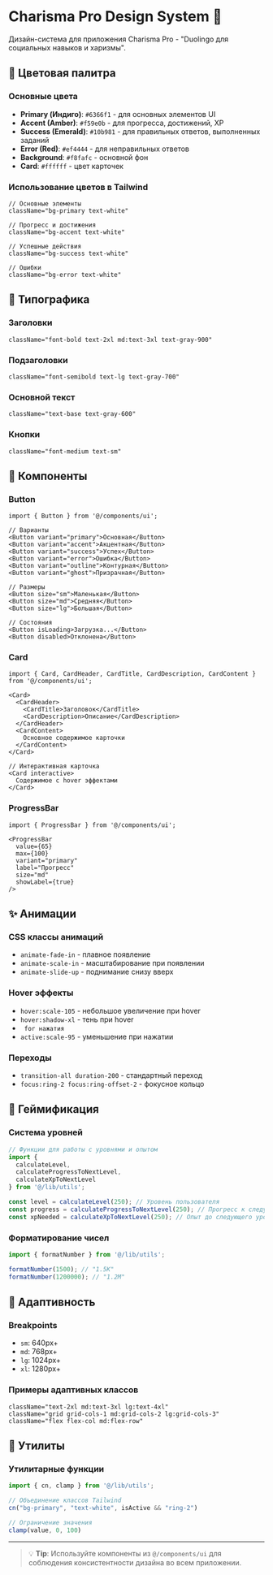 # Charisma Pro Design System 🎯

Дизайн-система для приложения Charisma Pro - "Duolingo для социальных навыков и харизмы".

## 🎨 Цветовая палитра

### Основные цвета
- **Primary (Индиго)**: `#6366f1` - для основных элементов UI
- **Accent (Amber)**: `#f59e0b` - для прогресса, достижений, XP
- **Success (Emerald)**: `#10b981` - для правильных ответов, выполненных заданий
- **Error (Red)**: `#ef4444` - для неправильных ответов
- **Background**: `#f8fafc` - основной фон
- **Card**: `#ffffff` - цвет карточек

### Использование цветов в Tailwind
```tsx
// Основные элементы
className="bg-primary text-white"

// Прогресс и достижения
className="bg-accent text-white"

// Успешные действия
className="bg-success text-white"

// Ошибки
className="bg-error text-white"
```

## 📝 Типографика

### Заголовки
```tsx
className="font-bold text-2xl md:text-3xl text-gray-900"
```

### Подзаголовки
```tsx
className="font-semibold text-lg text-gray-700"
```

### Основной текст
```tsx
className="text-base text-gray-600"
```

### Кнопки
```tsx
className="font-medium text-sm"
```

## 🧩 Компоненты

### Button
```tsx
import { Button } from '@/components/ui';

// Варианты
<Button variant="primary">Основная</Button>
<Button variant="accent">Акцентная</Button>
<Button variant="success">Успех</Button>
<Button variant="error">Ошибка</Button>
<Button variant="outline">Контурная</Button>
<Button variant="ghost">Призрачная</Button>

// Размеры
<Button size="sm">Маленькая</Button>
<Button size="md">Средняя</Button>
<Button size="lg">Большая</Button>

// Состояния
<Button isLoading>Загрузка...</Button>
<Button disabled>Отклонена</Button>
```

### Card
```tsx
import { Card, CardHeader, CardTitle, CardDescription, CardContent } from '@/components/ui';

<Card>
  <CardHeader>
    <CardTitle>Заголовок</CardTitle>
    <CardDescription>Описание</CardDescription>
  </CardHeader>
  <CardContent>
    Основное содержимое карточки
  </CardContent>
</Card>

// Интерактивная карточка
<Card interactive>
  Содержимое с hover эффектами
</Card>
```

### ProgressBar
```tsx
import { ProgressBar } from '@/components/ui';

<ProgressBar
  value={65}
  max={100}
  variant="primary"
  label="Прогресс"
  size="md"
  showLabel={true}
/>
```

## ✨ Анимации

### CSS классы анимаций
- `animate-fade-in` - плавное появление
- `animate-scale-in` - масштабирование при появлении
- `animate-slide-up` - поднимание снизу вверх

### Hover эффекты
- `hover:scale-105` - небольшое увеличение при hover
- `hover:shadow-xl` - тень при hover
- ` for нажатия`
- `active:scale-95` - уменьшение при нажатии

### Переходы
- `transition-all duration-200` - стандартный переход
- `focus:ring-2 focus:ring-offset-2` - фокусное кольцо

## 🎯 Геймификация

### Система уровней
```typescript
// Функции для работы с уровнями и опытом
import { 
  calculateLevel, 
  calculateProgressToNextLevel, 
  calculateXpToNextLevel 
} from '@/lib/utils';

const level = calculateLevel(250); // Уровень пользователя
const progress = calculateProgressToNextLevel(250); // Прогресс к следующему уровню
const xpNeeded = calculateXpToNextLevel(250); // Опыт до следующего уровня
```

### Форматирование чисел
```typescript
import { formatNumber } from '@/lib/utils';

formatNumber(1500); // "1.5K"
formatNumber(1200000); // "1.2M"
```

## 📱 Адаптивность

### Breakpoints
- `sm`: 640px+
- `md`: 768px+
- `lg`: 1024px+
- `xl`: 1280px+

### Примеры адаптивных классов
```tsx
className="text-2xl md:text-3xl lg:text-4xl"
className="grid grid-cols-1 md:grid-cols-2 lg:grid-cols-3"
className="flex flex-col md:flex-row"
```

## 🔧 Утилиты

### Утилитарные функции
```typescript
import { cn, clamp } from '@/lib/utils';

// Объединение классов Tailwind
cn("bg-primary", "text-white", isActive && "ring-2")

// Ограничение значения
clamp(value, 0, 100)
```

---

> 💡 **Tip**: Используйте компоненты из `@/components/ui` для соблюдения консистентности дизайна во всем приложении.
